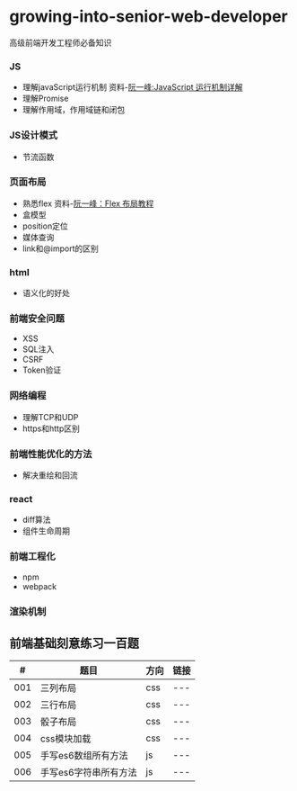 # growing-into-senior-web-developer
高级前端开发工程师必备知识

### JS
- 理解javaScript运行机制 资料-[阮一峰:JavaScript 运行机制详解](http://www.ruanyifeng.com/blog/2014/10/event-loop.html)
- 理解Promise
- 理解作用域，作用域链和闭包

### JS设计模式
- 节流函数

### 页面布局
- 熟悉flex 资料-[阮一峰：Flex 布局教程](http://www.ruanyifeng.com/blog/2014/10/event-loop.html)
- 盒模型
- position定位
- 媒体查询
- link和@import的区别

### html
- 语义化的好处

### 前端安全问题
- XSS
- SQL注入
- CSRF
- Token验证

### 网络编程
- 理解TCP和UDP
- https和http区别

### 前端性能优化的方法
- 解决重绘和回流

### react
- diff算法
- 组件生命周期

### 前端工程化
- npm
- webpack

### 渲染机制

## 前端基础刻意练习一百题
|#|题目|方向|链接|
|-|-|-|-|
|001|三列布局|css|---|
|002|三行布局|css|---|
|003|骰子布局|css|---|
|004|css模块加载|css|---|
|005|手写es6数组所有方法|js|---|
|006|手写es6字符串所有方法|js|---|
 



